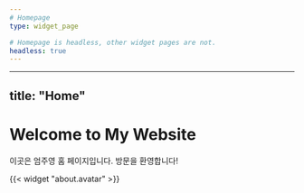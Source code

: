 ```yaml
---
# Homepage
type: widget_page

# Homepage is headless, other widget pages are not.
headless: true
---
```

---
title: "Home"
---

# Welcome to My Website

이곳은 엄주영 홈 페이지입니다. 방문을 환영합니다!

{{< widget "about.avatar" >}}
